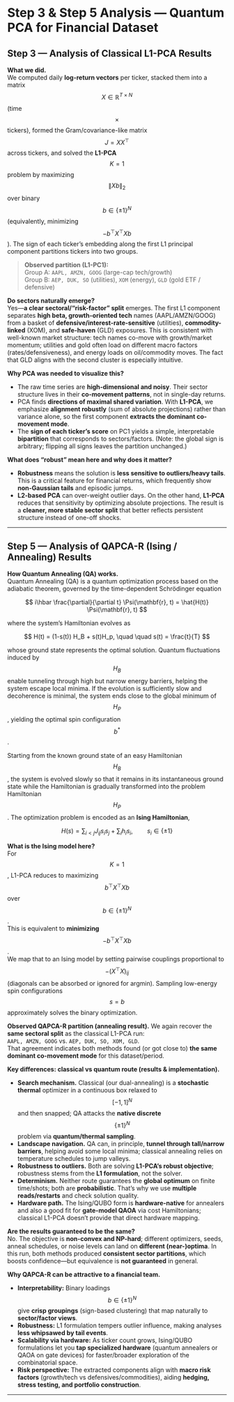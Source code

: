 
# Step 3 & Step 5 Analysis — Quantum PCA for Financial Dataset

## Step 3 — Analysis of Classical L1-PCA Results

**What we did.**  
We computed daily **log-return vectors** per ticker, stacked them into a matrix $$X\in\mathbb{R}^{T\times N}$$ (time $$\times$$ tickers), formed the Gram/covariance-like matrix $$J = XX^\top$$ across tickers, and solved the **L1-PCA** $$K=1$$ problem by maximizing $$\|Xb\|_2$$ over binary $$b\in\{\pm1\}^N$$ (equivalently, minimizing $$-b^\top X^\top X b$$). The sign of each ticker’s embedding along the first L1 principal component partitions tickers into two groups.

> **Observed partition (L1-PC1):**  
> Group A: `AAPL, AMZN, GOOG` (large-cap tech/growth)  
> Group B: `AEP, DUK, SO` (utilities), `XOM` (energy), `GLD` (gold ETF / defensive)

**Do sectors naturally emerge?**  
Yes—**a clear sectoral/“risk-factor” split** emerges. The first L1 component separates **high beta, growth-oriented tech** names (AAPL/AMZN/GOOG) from a basket of **defensive/interest-rate-sensitive** (utilities), **commodity-linked** (XOM), and **safe-haven** (GLD) exposures. This is consistent with well-known market structure: tech names co-move with growth/market momentum; utilities and gold often load on different macro factors (rates/defensiveness), and energy loads on oil/commodity moves. The fact that GLD aligns with the second cluster is especially intuitive.

**Why PCA was needed to visualize this?**  
- The raw time series are **high-dimensional and noisy**. Their sector structure lives in their **co-movement patterns**, not in single-day returns.  
- PCA finds **directions of maximal shared variation**. With **L1-PCA**, we emphasize **alignment robustly** (sum of absolute projections) rather than variance alone, so the first component **extracts the dominant co-movement mode**.  
- The **sign of each ticker’s score** on PC1 yields a simple, interpretable **bipartition** that corresponds to sectors/factors. (Note: the global sign is arbitrary; flipping all signs leaves the partition unchanged.)

**What does “robust” mean here and why does it matter?**  
- **Robustness** means the solution is **less sensitive to outliers/heavy tails**. This is a critical feature for financial returns, which frequently show **non-Gaussian tails** and episodic jumps.  
- **L2-based PCA** can over-weight outlier days. On the other hand, **L1-PCA** reduces that sensitivity by optimizing absolute projections. The result is a **cleaner, more stable sector split** that better reflects persistent structure instead of one-off shocks.

---

## Step 5 — Analysis of QAPCA-R (Ising / Annealing) Results

**How Quantum Annealing (QA) works.**  
Quantum Annealing (QA) is a quantum optimization process based on the adiabatic theorem, governed by the time-dependent Schrödinger equation

$$
i\hbar \frac{\partial}{\partial t} \Psi(\mathbf{r}, t) = \hat{H(t)} \Psi(\mathbf{r}, t)
$$

where the system’s Hamiltonian evolves as

$$
H(t) = (1-s(t)) H_B + s(t)H_p, \quad \quad s(t) = \frac{t}{T}
$$


whose ground state represents the optimal solution. Quantum fluctuations induced by $$H_B$$ enable tunneling through high but narrow energy barriers, helping the system escape local minima. If the evolution is sufficiently slow and decoherence is minimal, the system ends close to the global minimum of $$H_P$$, yielding the optimal spin configuration $$b^*$$.

Starting from the known ground state of an easy Hamiltonian $$H_B$$, the system is evolved slowly so that it remains in its instantaneous ground state while the Hamiltonian is gradually transformed into the problem Hamiltonian $$H_P$$. The optimization problem is encoded as an **Ising Hamiltonian**,

$$
H(s) =  \sum_{i<j} J_{ij} s_i s_j + \sum_i h_i s_i, \quad \quad s_i \in \{\pm 1\}
$$

**What is the Ising model here?**  
For $$K=1$$, L1-PCA reduces to maximizing $$b^\top X^\top X b$$ over $$b\in\{\pm1\}^N$$.  
This is equivalent to **minimizing** $$-b^\top X^\top X b$$.  
We map that to an Ising model by setting pairwise couplings proportional to $$- (X^\top X)_{ij}$$ (diagonals can be absorbed or ignored for argmin). Sampling low-energy spin configurations $$s=b$$ approximately solves the binary optimization.

**Observed QAPCA-R partition (annealing result).** 
We again recover the **same sectoral split** as the classical L1-PCA run:  
`AAPL, AMZN, GOOG` vs. `AEP, DUK, SO, XOM, GLD`.  
That agreement indicates both methods found (or got close to) **the same dominant co-movement mode** for this dataset/period.

**Key differences: classical vs quantum route (results & implementation).**  
- **Search mechanism.** Classical (our dual-annealing) is a **stochastic thermal** optimizer in a continuous box relaxed to $$[-1,1]^N$$ and then snapped; QA attacks the **native discrete** $$\{\pm1\}^N$$ problem via **quantum/thermal sampling**.  
- **Landscape navigation.** QA can, in principle, **tunnel through tall/narrow barriers**, helping avoid some local minima; classical annealing relies on temperature schedules to jump valleys.  
- **Robustness to outliers.** Both are solving **L1-PCA’s robust objective**; robustness stems from the **L1 formulation**, not the solver.  
- **Determinism.** Neither route guarantees the **global optimum** on finite time/shots; both are **probabilistic**. That’s why we use **multiple reads/restarts** and check solution quality.  
- **Hardware path.** The Ising/QUBO form is **hardware-native** for annealers and also a good fit for **gate-model QAOA** via cost Hamiltonians; classical L1-PCA doesn’t provide that direct hardware mapping.

**Are the results guaranteed to be the same?**  
No. The objective is **non-convex and NP-hard**; different optimizers, seeds, anneal schedules, or noise levels can land on **different (near-)optima**. In this run, both methods produced **consistent sector partitions**, which boosts confidence—but equivalence is **not guaranteed** in general.

**Why QAPCA-R can be attractive to a financial team.**  
- **Interpretability:** Binary loadings $$b\in\{\pm1\}^N$$ give **crisp groupings** (sign-based clustering) that map naturally to **sector/factor views**.  
- **Robustness:** L1 formulation tempers outlier influence, making analyses **less whipsawed by tail events**.  
- **Scalability via hardware:** As ticker count grows, Ising/QUBO formulations let you **tap specialized hardware** (quantum annealers or QAOA on gate devices) for faster/broader exploration of the combinatorial space.  
- **Risk perspective:** The extracted components align with **macro risk factors** (growth/tech vs defensives/commodities), aiding **hedging, stress testing, and portfolio construction**.

---

